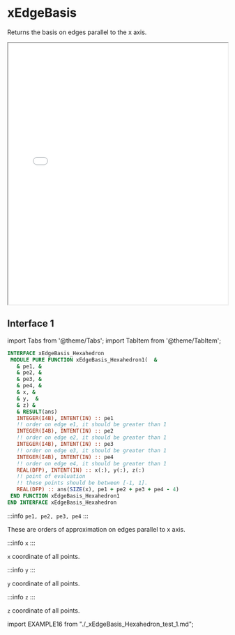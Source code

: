 # xEdgeBasis

Returns the basis on edges parallel to the x axis.

<iframe src="/elements/hexahedron/xEdgeBasis.html" height="600" width="100%" scrolling="no"></iframe>

<!-- ![](./figures/vertexBasis.svg) -->

## Interface 1

import Tabs from '@theme/Tabs';
import TabItem from '@theme/TabItem';

<Tabs>
<TabItem value="interface" label="܀ Interface" default>

```fortran
INTERFACE xEdgeBasis_Hexahedron
 MODULE PURE FUNCTION xEdgeBasis_Hexahedron1(  &
   & pe1, &
   & pe2, &
   & pe3, &
   & pe4, &
   & x, &
   & y,  &
   & z) &
   & RESULT(ans)
   INTEGER(I4B), INTENT(IN) :: pe1
   !! order on edge e1, it should be greater than 1
   INTEGER(I4B), INTENT(IN) :: pe2
   !! order on edge e2, it should be greater than 1
   INTEGER(I4B), INTENT(IN) :: pe3
   !! order on edge e3, it should be greater than 1
   INTEGER(I4B), INTENT(IN) :: pe4
   !! order on edge e4, it should be greater than 1
   REAL(DFP), INTENT(IN) :: x(:), y(:), z(:)
   !! point of evaluation
   !! these points should be between [-1, 1].
   REAL(DFP) :: ans(SIZE(x), pe1 + pe2 + pe3 + pe4 - 4)
 END FUNCTION xEdgeBasis_Hexahedron1
END INTERFACE xEdgeBasis_Hexahedron
```

:::info `pe1, pe2, pe3, pe4`
:::

These are orders of approximation on edges parallel to x axis.

:::info `x`
:::

`x` coordinate of all points.

:::info `y`
:::

`y` coordinate of all points.

:::info `z`
:::

`z` coordinate of all points.

</TabItem>

<TabItem value="example" label="️܀ See example">

import EXAMPLE16 from "./_xEdgeBasis_Hexahedron_test_1.md";

<EXAMPLE16 />

</TabItem>

<TabItem value="close" label="↢ ">

</TabItem>
</Tabs>
